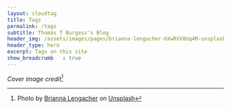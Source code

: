 ```yaml
---
layout: cloudtag
title: Tags
permalink: /tags
subtitle: Thomas T Burgess's Blog
header_img: /assets/images/pages/brianna-lengacher-6XwRVV8Uq4M-unsplash.jpg
header_type: hero
excerpt: Tags on this site
show_breadcrumb   : true
---
```


_Cover image credit_[^1]

[^1]: Photo by <a href="https://unsplash.com/@briannakari?utm_content=creditCopyText&utm_medium=referral&utm_source=unsplash">Brianna Lengacher</a> on <a href="https://unsplash.com/photos/a-wall-covered-in-lots-of-small-tags-6XwRVV8Uq4M?utm_content=creditCopyText&utm_medium=referral&utm_source=unsplash">Unsplash</a>
  
